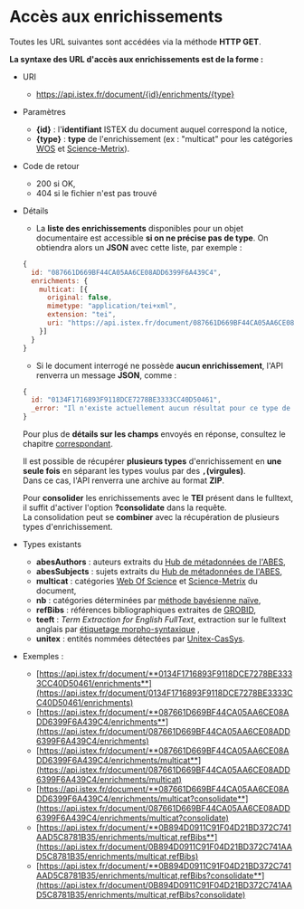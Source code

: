# Accès aux enrichissements

Toutes les URL suivantes sont accédées via la méthode **HTTP GET**.

**La syntaxe des URL d'accès aux enrichissements est de la forme :**

* URI
  * https://api.istex.fr/document/{id}/enrichments/{type}
* Paramètres
  * **{id}** : l'**identifiant** ISTEX du document auquel correspond la notice,
  * **{type}** : **type** de l'enrichissement \(ex : "multicat" pour les catégories [WOS](http://thomsonreuters.com/en/products-services/scholarly-scientific-research/scholarly-search-and-discovery/web-of-science.html) et [Science-Metrix](http://science-metrix.com/)\).
* Code de retour
  * 200 si OK,
  * 404 si le fichier n'est pas trouvé
* Détails

  * La **liste des enrichissements** disponibles pour un objet documentaire est accessible **si on ne précise pas de type**. On obtiendra alors un **JSON** avec cette liste, par exemple :

  ```javascript
  {
    id: "087661D669BF44CA05AA6CE08ADD6399F6A439C4",
    enrichments: {
      multicat: [{
        original: false,
        mimetype: "application/tei+xml",
        extension: "tei",
        uri: "https://api.istex.fr/document/087661D669BF44CA05AA6CE08ADD6399F6A439C4/enrichments/multicat"
      }]
    }
  }
  ```



  * Si le document interrogé ne possède **aucun enrichissement**, l'API renverra un message **JSON**, comme :

  ```javascript
  {
    id: "0134F1716893F9118DCE7278BE3333CC40D50461",
    _error: "Il n'existe actuellement aucun résultat pour ce type de data"
  }
  ```

  Pour plus de **détails sur les champs** envoyés en réponse, consultez le chapitre [correspondant](../fields/files.md).  
  
  Il est possible de récupérer **plusieurs types** d'enrichissement en **une seule fois** en séparant les types voulus par des **`,`\(virgules\)**.  
  Dans ce cas, l'API renverra une archive au format **ZIP**.  
  
   Pour **consolider** les enrichissements avec le **TEI** présent dans le fulltext, il suffit d'activer l'option **?consolidate** dans la requête.  
  La consolidation peut se **combiner** avec la récupération de plusieurs types d'enrichissement.

* Types existants

  * **abesAuthors** : auteurs extraits du [Hub de métadonnées de l'ABES](http://www.abes.fr/Projets-en-cours/Hub-de-metadonnees),
  * **abesSubjects** : sujets extraits du [Hub de métadonnées de l'ABES](http://www.abes.fr/Projets-en-cours/Hub-de-metadonnees),
  * **multicat** : catégories [Web Of Science](http://thomsonreuters.com/en/products-services/scholarly-scientific-research/scholarly-search-and-discovery/web-of-science.html) et [Science-Metrix](http://science-metrix.com/) du document,
  * **nb** : catégories déterminées par [méthode bayésienne naïve](https://fr.wikipedia.org/wiki/Classification_na%C3%AFve_bay%C3%A9sienne),
  * **refBibs** : références bibliographiques extraites de [GROBID](https://github.com/kermitt2/grobid),
  * **teeft** : _Term Extraction for English FullText_, extraction sur le fulltext anglais par [étiquetage morpho-syntaxique](https://fr.wikipedia.org/wiki/%C3%89tiquetage_morpho-syntaxique) ,
  * **unitex** : entités nommées détectées par [Unitex-CasSys](http://tln.li.univ-tours.fr/Tln_Istex.html).

* Exemples : 
  * [https://api.istex.fr/document/**0134F1716893F9118DCE7278BE3333CC40D50461/enrichments**](https://api.istex.fr/document/0134F1716893F9118DCE7278BE3333CC40D50461/enrichments)
  * [https://api.istex.fr/document/**087661D669BF44CA05AA6CE08ADD6399F6A439C4/enrichments**](https://api.istex.fr/document/087661D669BF44CA05AA6CE08ADD6399F6A439C4/enrichments)
  * [https://api.istex.fr/document/**087661D669BF44CA05AA6CE08ADD6399F6A439C4/enrichments/multicat**](https://api.istex.fr/document/087661D669BF44CA05AA6CE08ADD6399F6A439C4/enrichments/multicat)
  * [https://api.istex.fr/document/**087661D669BF44CA05AA6CE08ADD6399F6A439C4/enrichments/multicat?consolidate**](https://api.istex.fr/document/087661D669BF44CA05AA6CE08ADD6399F6A439C4/enrichments/multicat?consolidate)
  * [https://api.istex.fr/document/**0B894D0911C91F04D21BD372C741AAD5C8781B35/enrichments/multicat,refBibs**](https://api.istex.fr/document/0B894D0911C91F04D21BD372C741AAD5C8781B35/enrichments/multicat,refBibs)
  * [https://api.istex.fr/document/**0B894D0911C91F04D21BD372C741AAD5C8781B35/enrichments/multicat,refBibs?consolidate**](https://api.istex.fr/document/0B894D0911C91F04D21BD372C741AAD5C8781B35/enrichments/multicat,refBibs?consolidate)

